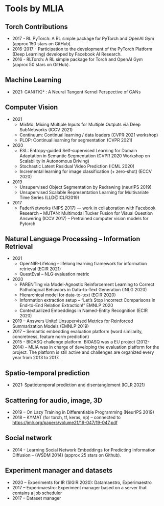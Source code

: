 # Tools by MLIA

## Torch Contributions
- 2017 - RL PyTorch: A RL simple package for PyTorch and OpenAI Gym (approx 150 stars on GitHub).
- 2016-2017 - Participation to the development of the PyTorch Platform (Deep Learning) developed by Facebook AI Research.
- 2016 - RLTorch: A RL simple package for Torch and OpenAI Gym (approx 50 stars on GitHub).

## Machine Learning

- 2021: GAN(TK)² : A Neural Tangent Kernel Perspective of GANs

## Computer Vision

- 2021
  - MixMo: Mixing Multiple Inputs for Multiple Outputs via Deep SubNetworks (ICCV 2021)
  - Continuum: Continual learning / data loaders (CVPR 2021 workshop)
  - PLOP: Continual learning for segmentation (CVPR 2021)
- 2020
  - ESL: Entropy-guided Self-supervised Learning for Domain Adaptation in Semantic Segmentation (CVPR 2020 Workshop on Scalability in Autonomous Driving)
  - Stochastic Latent Residual Video Prediction (ICML 2020) 
  - Incremental learning for image classification (+ zero-shot) (ECCV 2020)
- 2019
  - Unsupervised Object Segmentation by Redrawing (neurIPS 2019)
  - Unsupervised Scalable Representation Learning for Multivariate Time Series (LLD@ICLR2019)
- 2017
  - FaderNetworks (NIPS 2017) — work in collaboration with Facebook Research
  – MUTAN: Multimodal Tucker Fusion for Visual Question Answering (ICCV 2017)
  – Pretrained computer vision models for Pytorch
  
## Natural Language Processing – Information Retrieval

- 2021
  - OpenNIR-Lifelong – lifelong learning framework for information retrieval (ECIR 2021)
  - QuestEval – NLG evaluation metric
- 2020
  - PARENTing via Model-Agnostic Reinforcement Learning to Correct Pathological Behaviors in Data-to-Text Generation (INLG 2020)
  - Hierarchical model for data-to-text (ECIR 2020)
  - Information extraction setup – “Let’s Stop Incorrect Comparisons in End-to-End Relation Extraction!” EMNLP 2020
  - Contextualized Embeddings in Named-Entity Recognition (ECIR 2020)
- 2019 – Answers Unite! Unsupervised Metrics for Reinforced Summarization Models (EMNLP 2019)
- 2017 – Semantic embedding evaluation platform (word similarity, concretness, feature norm prediction)
- 2015 - BIOASQ challenge platform. BIOASQ was a EU project (2012-2014) – MLIA was in charge of developing the evaluation platform for the project. The platform is still active and challenges are organized every year from 2013 to 2017.

## Spatio-temporal prediction

- 2021: Spatiotemporal prediction and disentanglement (ICLR 2021)

## Scattering for audio, image, 3D

- 2019 – On Lazy Training in Differentiable Programming (NeurIPS 2019) 
- 2018 – KYMAT (for torch, tf, keras, np) – connected to https://jmlr.org/papers/volume21/19-047/19-047.pdf

## Social network

- 2014 - Learning Social Network Embeddings for Predicting Information Diffusion – (WSDM 2014) (approx 25 stars on Github).

## Experiment manager and datasets

- 2020 – Experiments for IR (SIGIR 2020): Datamaestro, Experimaestro
- 2017 – Experimaestro: Experiment manager based on a server that contains a job scheduler
- 2017 – Dataset manager
